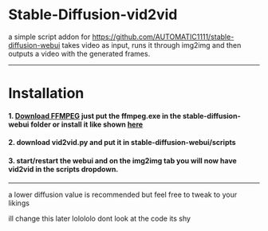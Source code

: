 # Stable-Diffusion-vid2vid

a simple script addon for https://github.com/AUTOMATIC1111/stable-diffusion-webui
takes video as input, runs it through img2img and then outputs a video with the generated frames.

---

# Installation
#### 1. [Download FFMPEG](https://www.gyan.dev/ffmpeg/builds/ffmpeg-git-full.7z) just put the ffmpeg.exe in the stable-diffusion-webui folder or install it like shown [here](https://www.geeksforgeeks.org/how-to-install-ffmpeg-on-windows/)

#### 2. download vid2vid.py and put it in stable-diffusion-webui/scripts

#### 3. start/restart the webui and on the img2img tab you will now have vid2vid in the scripts dropdown.

---

a lower diffusion value is recommended but feel free to tweak to your likings

ill change this later lolololo
dont look at the code its shy 
